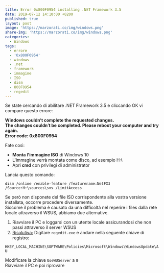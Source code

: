 ```yaml
---
title: Error 0x800F0954 installing .NET Framework 3.5
date: 2019-07-12 14:10:00 +0200
published: true
layout: post
image: 'https://marzorati.co/img/windows.png'
share-img: 'https://marzorati.co/img/windows.png'
categories:
  - Windows
tags:
  - errore
  - '0x800F0954'
  - windows
  - .net
  - framework
  - immagine
  - ISO
  - dism
  - 800F0954
  - regedit
---
```

Se state cercando di abilitare .NET Framework 3.5 e cliccando OK vi compare questo errore:   

**Windows couldn’t complete the requested changes.**   
**The changes couldn’t be completed. Please reboot your computer and try again.**   
**Error code: 0x800F0954**   

Fate così:

- **Monta l'immagine ISO** di Windows 10
- L'immagine verrà montata come disco, ad esempio H:\
- Apri **cmd** con privilegi di administrator

Lancia questo comando:   

	dism /online /enable-feature /featurename:NetFX3 /Source:H:\sources\sxs /LimitAccess
	
Se però non disponete del file ISO corrispondente alla vostra versione installata, occorre procedere diversamente.   
Siccome il problema è causato da una difficoltà nel reperire i files dalla rete locale attraverso il WSUS, abbiamo due alternative.   

1. Riavviare il PC e loggarsi con un utente locale assicurandosi che non passi attraverso il server WSUS
2. <u>Risolutiva:</u> Digitare <code>regedit.exe</code> e andare nella seguente chiave di registro:   

<code>HKEY_LOCAL_MACHINE\SOFTWARE\Policies\Microsoft\Windows\WindowsUpdate\AU</code>

Modificare la chiave <code>UseWUServer</code> a <code>0</code>   
Riavviare il PC e poi riprovare   
